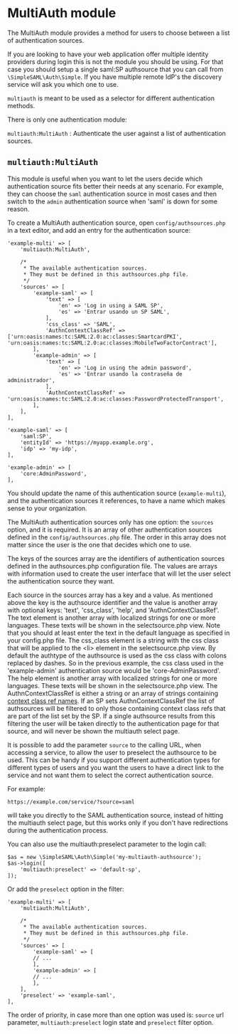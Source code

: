 MultiAuth module
================

The MultiAuth module provides a method for users to choose between
a list of authentication sources. 

If you are looking to have your web application offer multiple
identity providers during login this is not the module you should be
using. For that case you should setup a single saml:SP authsource that
you can call from `\SimpleSAML\Auth\Simple`. If you have multiple
remote IdP's the discovery service will ask you which one to use.

`multiauth` is meant to be used as a selector for different
authentication methods.

There is only one authentication module:

`multiauth:MultiAuth`
: Authenticate the user against a list of authentication sources.

`multiauth:MultiAuth`
---------------------

This module is useful when you want to let the users decide which
authentication source fits better their needs at any scenario. For
example, they can choose the `saml` authentication source in most
cases and then switch to the `admin` authentication source when
'saml' is down for some reason.

To create a MultiAuth authentication source, open
`config/authsources.php` in a text editor, and add an entry for the
authentication source:

    'example-multi' => [
        'multiauth:MultiAuth',

        /*
         * The available authentication sources.
         * They must be defined in this authsources.php file.
         */
        'sources' => [
            'example-saml' => [
                'text' => [
                    'en' => 'Log in using a SAML SP',
                    'es' => 'Entrar usando un SP SAML',
                ],
                'css_class' => 'SAML',
                'AuthnContextClassRef' => ['urn:oasis:names:tc:SAML:2.0:ac:classes:SmartcardPKI', 'urn:oasis:names:tc:SAML:2.0:ac:classes:MobileTwoFactorContract'],
            ],
            'example-admin' => [
                'text' => [
                    'en' => 'Log in using the admin password',
                    'es' => 'Entrar usando la contraseña de administrador',
                ],
                'AuthnContextClassRef' => 'urn:oasis:names:tc:SAML:2.0:ac:classes:PasswordProtectedTransport',
            ],
        ],
    ],

    'example-saml' => [
        'saml:SP',
        'entityId' => 'https://myapp.example.org',
        'idp' => 'my-idp',
    ],

    'example-admin' => [
        'core:AdminPassword',
    ],

You should update the name of this authentication source
(`example-multi`), and the authentication sources it references,
to have a name which makes sense to your organization.

The MultiAuth authentication sources only has one option: the
`sources` option, and it is required. It is an array of other
authentication sources defined in the `config/authsources.php`
file. The order in this array does not matter since the user
is the one that decides which one to use.

The keys of the sources array are the identifiers of authentication
sources defined in the authsources.php configuration file. The
values are arrays with information used to create the user
interface that will let the user select the authentication source
they want.

Each source in the sources array has a key and a value. As
mentioned above the key is the authsource identifier and the value
is another array with optional keys: 'text', 'css_class', 'help', and 'AuthnContextClassRef'.
The text element is another array with localized strings for one
or more languages. These texts will be shown in the selectsource.php
view. Note that you should at least enter the text in the default
language as specified in your config.php file. The css_class
element is a string with the css class that will be applied to
the &lt;li> element in the selectsource.php view. By default the
authtype of the authsource is used as the css class with colons
replaced by dashes. So in the previous example, the css class used
in the 'example-admin' authentication source would be
'core-AdminPassword'. The help element is another array with localized
strings for one or more languages. These texts will be shown in the
selectsource.php view. The AuthnContextClassRef is either a string or
an array of strings containing [context class ref names](https://docs.oasis-open.org/security/saml/v2.0/saml-authn-context-2.0-os.pdf).
If an SP sets AuthnContextClassRef the list of authsources will be
filtered to only those containing context class refs that are part of the list set by the SP.
If a single authsource results from this filtering the user will be taken directly to the
authentication page for that source, and will never be shown the multiauth select page.

It is possible to add the parameter `source` to the calling URL,
when accessing a service, to allow the user to preselect the
authsource to be used. This can be handy if you support different
authentication types for different types of users and you want the
users to have a direct link to the service and not want them to
select the correct authentication source.

For example:

`https://example.com/service/?source=saml`

will take you directly to the SAML authentication source, instead
of hitting the multiauth select page, but this works only if you
don't have redirections during the authentication process.

You can also use the multiauth:preselect parameter to the login call:

    $as = new \SimpleSAML\Auth\Simple('my-multiauth-authsource');
    $as->login([
        'multiauth:preselect' => 'default-sp',
    ]);

Or add the `preselect` option in the filter:

    'example-multi' => [
        'multiauth:MultiAuth',

        /*
         * The available authentication sources.
         * They must be defined in this authsources.php file.
         */
        'sources' => [
            'example-saml' => [
            // ...
            ],
            'example-admin' => [
            // ...
            ],
        ],
        'preselect' => 'example-saml',
    ],

The order of priority, in case more than one option was used is:
`source` url parameter, `multiauth:preselect` login state and
`preselect` filter option.
